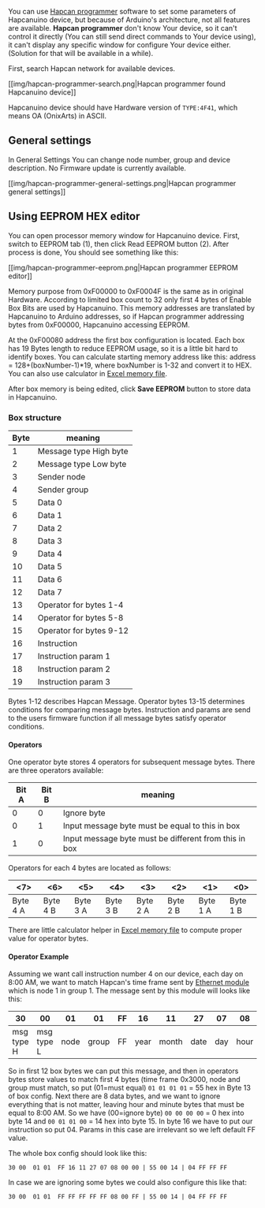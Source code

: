 You can use [Hapcan programmer](http://hapcan.com/software/hap/) software to set some parameters of Hapcanuino device, but because of Arduino's architecture, not all features are available. **Hapcan programmer** don't know Your device, so it can't control it directly (You can still send direct commands to Your device using), it can't display any specific window for configure Your device either. (Solution for that will be available in a while).

First, search Hapcan network for available devices. 

[[img/hapcan-programmer-search.png|Hapcan programmer found Hapcanuino device]]

Hapcanuino device should have Hardware version of `TYPE:4F41`, which means OA (OnixArts) in ASCII.

## General settings
In General Settings You can change node number, group and device description. No Firmware update is currently available.

[[img/hapcan-programmer-general-settings.png|Hapcan programmer general settings]]

## Using EEPROM HEX editor
You can open processor memory window for Hapcanuino device. First, switch to EEPROM tab (1), then click Read EEPROM button (2). After process is done, You should see something like this:

[[img/hapcan-programmer-eeprom.png|Hapcan programmer EEPROM editor]]

Memory purpose from 0xF00000 to 0xF0004F is the same as in original Hardware. According to limited box count to 32 only first 4 bytes of Enable Box Bits are used by Hapcanuino. This memory addresses are translated by Hapcanuino to Arduino addresses, so if Hapcan programmer addressing bytes from 0xF00000, Hapcanuino accessing EEPROM.

At the 0xF00080 address the first box configuration is located. Each box has 19 Bytes length to reduce EEPROM usage, so it is a little bit hard to identify boxes. You can calculate starting memory address like this: address = 128+(boxNumber-1)*19, where boxNumber is 1-32 and convert it to HEX. You can also use calculator in [Excel memory file](https://github.com/Onixarts/Hapcanuino/blob/master/docs/Hapcanuino_1-50-0-0-memory.xlsx).

After box memory is being edited, click **Save EEPROM** button to store data in Hapcanuino.

### Box structure

Byte|meaning
--- | --- 
1|Message type High byte
2|Message type Low byte
3|Sender node
4|Sender group
5|Data 0
6|Data 1
7|Data 2
8|Data 3
9|Data 4
10|Data 5
11|Data 6
12|Data 7
13|Operator for bytes 1-4
14|Operator for bytes 5-8
15|Operator for bytes 9-12 
16|Instruction
17|Instruction param 1
18|Instruction param 2
19|Instruction param 3

Bytes 1-12 describes Hapcan Message. Operator bytes 13-15 determines conditions for comparing message bytes. Instruction and params are send to the users firmware function if all message bytes satisfy operator conditions.

#### Operators
One operator byte stores 4 operators for subsequent message bytes. There are three operators available:

Bit A|Bit B|meaning
---|---|---
0|0|Ignore byte
0|1|Input message byte must be equal to this in box
1|0|Input message byte must be different from this in box

Operators for each 4 bytes are located as follows:

<7>|<6>|<5>|<4>|<3>|<2>|<1>|<0>
---|---|---|---|---|---|---|---
Byte 4 A|Byte 4 B|Byte 3 A|Byte 3 B|Byte 2 A|Byte 2 B|Byte 1 A|Byte 1 B

There are little calculator helper in [Excel memory file](https://github.com/Onixarts/Hapcanuino/blob/master/docs/Hapcanuino_1-50-0-0-memory.xlsx) to compute proper value for operator bytes.

#### Operator Example
Assuming we want call instruction number 4 on our device, each day on 8:00 AM, we want to match Hapcan's time frame sent by [Ethernet module](http://hapcan.com/devices/universal/univ_3/univ_3-102-0-x/index.htm) which is node 1 in group 1. The message sent by this module will looks like this:

30|00|01|01|FF|16|11|27|07|08|00|00
---|---|---|---|---|---|---|---|---|---|---|---
msg type H|msg type L|node|group|FF|year|month|date|day|hour|min|sec

So in first 12 box bytes we can put this message, and then in operators bytes store values to match first 4 bytes (time frame 0x3000, node and group must match, so put (01=must equal) `01 01 01 01` = 55 hex in Byte 13 of box config. Next there are 8 data bytes, and we want to ignore everything that is not matter, leaving hour and minute bytes that must be equal to 8:00 AM. So we have (00=ignore byte) `00 00 00 00` = 0 hex into byte 14 and `00 01 01 00` = 14 hex into byte 15. In byte 16 we have to put our instruction so put 04. Params in this case are irrelevant so we left default FF value.

The whole box config should look like this:
```
30 00  01 01  FF 16 11 27 07 08 00 00 | 55 00 14 | 04 FF FF FF
```
In case we are ignoring some bytes we could also configure this like that:
```
30 00  01 01  FF FF FF FF FF 08 00 FF | 55 00 14 | 04 FF FF FF
```

